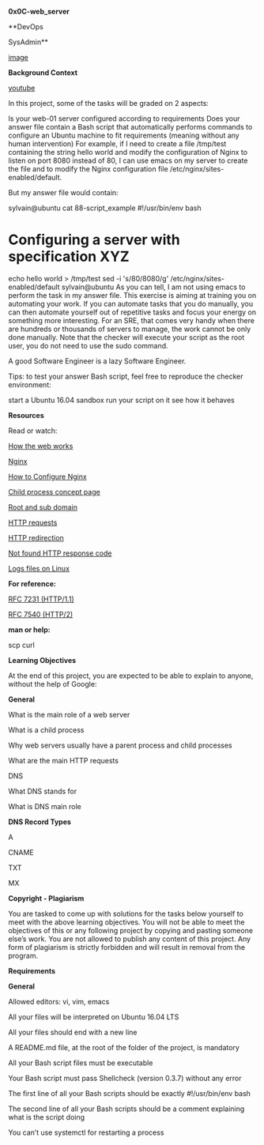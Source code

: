 **0x0C-web_server**

**DevOps

SysAdmin**

[image](https://s3.amazonaws.com/intranet-projects-files/holbertonschool-sysadmin_devops/266/8Gu52Qv.png)

**Background Context**

[youtube](https://s3.amazonaws.com/intranet-projects-files/holbertonschool-sysadmin_devops/266/Screenshot+2017-07-06+19.24.05.png)

In this project, some of the tasks will be graded on 2 aspects:

Is your web-01 server configured according to requirements
Does your answer file contain a Bash script that automatically performs commands to configure an Ubuntu machine to fit requirements (meaning without any human intervention)
For example, if I need to create a file /tmp/test containing the string hello world and modify the configuration of Nginx to listen on port 8080 instead of 80, I can use emacs on my server to create the file and to modify the Nginx configuration file /etc/nginx/sites-enabled/default.

But my answer file would contain:

sylvain@ubuntu cat 88-script_example
#!/usr/bin/env bash
# Configuring a server with specification XYZ
echo hello world > /tmp/test
sed -i 's/80/8080/g' /etc/nginx/sites-enabled/default
sylvain@ubuntu
As you can tell, I am not using emacs to perform the task in my answer file. This exercise is aiming at training you on automating your work. If you can automate tasks that you do manually, you can then automate yourself out of repetitive tasks and focus your energy on something more interesting. For an SRE, that comes very handy when there are hundreds or thousands of servers to manage, the work cannot be only done manually. Note that the checker will execute your script as the root user, you do not need to use the sudo command.

A good Software Engineer is a lazy Software Engineer.

[](https://s3.amazonaws.com/intranet-projects-files/holbertonschool-sysadmin_devops/266/82VsYEC.jpg)

Tips: to test your answer Bash script, feel free to reproduce the checker environment:

start a Ubuntu 16.04 sandbox
run your script on it
see how it behaves

**Resources**

Read or watch:

[How the web works](https://intranet.alxswe.com/rltoken/6TI3HiyFdwrbXWKVF24Gxw)

[Nginx](https://intranet.alxswe.com/rltoken/vkVMGlaf39j2DWAQWzo6EA)

[How to Configure Nginx](https://intranet.alxswe.com/rltoken/zKrpVxWuUHVdW4URAjdFbw)

[Child process concept page](https://intranet.alxswe.com/rltoken/Ar18u5sRis1fkvkVgzdcqg)

[Root and sub domain](https://intranet.alxswe.com/rltoken/xi3peVqYl02PfpHHHlCtxQ)

[HTTP requests](https://intranet.alxswe.com/rltoken/sBrrP4EAmI3NoYjIgZrUhw)

[HTTP redirection](https://intranet.alxswe.com/rltoken/Eaa4ZuKvye941hTkP8VlBQ)

[Not found HTTP response code](https://intranet.alxswe.com/rltoken/eJSp2QFTY6jqqNtz8OVDEw)

[Logs files on Linux](https://intranet.alxswe.com/rltoken/7WMNY5CWD-CBrxmQrdmfPg)

**For reference:**

[RFC 7231 (HTTP/1.1)](https://intranet.alxswe.com/rltoken/BGa6RrS0dnM6EdBGS_ZDUw)

[RFC 7540 (HTTP/2)](https://intranet.alxswe.com/rltoken/IZ2fyYn1qNZ9RXXsg5vG1g)

**man or help:**

scp
curl

**Learning Objectives**

At the end of this project, you are expected to be able to explain to anyone, without the help of Google:

**General**

What is the main role of a web server

What is a child process

Why web servers usually have a parent process and child processes

What are the main HTTP requests

DNS

What DNS stands for

What is DNS main role

**DNS Record Types**

A

CNAME

TXT

MX

**Copyright - Plagiarism**

You are tasked to come up with solutions for the tasks below yourself to meet with the above learning objectives.
You will not be able to meet the objectives of this or any following project by copying and pasting someone else’s work.
You are not allowed to publish any content of this project.
Any form of plagiarism is strictly forbidden and will result in removal from the program.

**Requirements**

**General**

Allowed editors: vi, vim, emacs

All your files will be interpreted on Ubuntu 16.04 LTS

All your files should end with a new line

A README.md file, at the root of the folder of the project, is mandatory

All your Bash script files must be executable

Your Bash script must pass Shellcheck (version 0.3.7) without any error

The first line of all your Bash scripts should be exactly #!/usr/bin/env bash

The second line of all your Bash scripts should be a comment explaining what is the script doing

You can’t use systemctl for restarting a process
